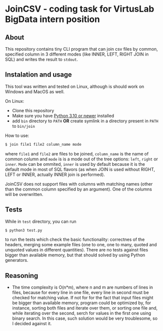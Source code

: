 # JoinCSV - coding task for VirtusLab BigData intern position
## About
This repository contains tiny CLI program that can join csv files by common, specified column in 3 different modes (like INNER,
LEFT, RIGHT JOIN in SQL) and writes the result to ```stdout```.

## Instalation and usage
This tool was written and tested on Linux, although is should work on Windows and MacOS as well.

On Linux:
- Clone this repository
- Make sure you have [Python 3.10 or newer](https://www.python.org/downloads/) installed
- add ```bin``` directory to ```PATH``` **OR** create symlink in a directory present in ```PATH``` to ```bin/join```

How to use:
```bash
$ join file1 file2 column_name mode
```
where ```file1``` and ```file2``` are files to be joined, ```column_name``` is the name of common column and ```mode``` is
is a mode out of the tree options: ```left```, ```right``` or ```inner```. ```Mode``` can be ommited, ```inner``` is used by
default because it is the default mode in most of SQL flavors (as when JOIN is used without RIGHT, LEFT or INNER, actually
INNER join is performed).

JoinCSV does not support files with columns with matching names (other than the common column specified by an argument). One of the columns will be overwritten. 

## Tests
While in ```test``` directory, you can run
```bash
$ python3 test.py
```
to run the tests which check the basic functionality: correctnes of the headers, merging some example files 
(one to one, one to many, quoted and unquoted values in different quantities). There are no tests against files bigger than
available memory, but that should solved by using Python generators.

## Reasoning
- The time complexity is O(n*m), where n and m are numbers of lines in files, because for every line in one file, every line in second must be checked for matching value. If not for for the fact that input files might be bigger than available memory, 
program could be optimized by, for instance, sorting both files and iterate over them, or sorting one file and, while iterating over the second, serch for values in the first one using binary search. In this case, such solution would be very troublesome, so I decided against it.